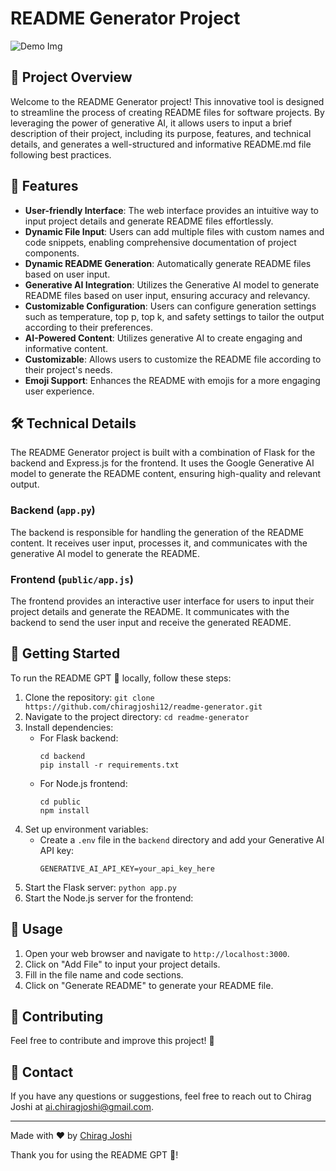 # README Generator Project

![Demo Img](/preview/img1.png)

## 🚀 Project Overview

Welcome to the README Generator project! This innovative tool is designed to streamline the process of creating README files for software projects. By leveraging the power of generative AI, it allows users to input a brief description of their project, including its purpose, features, and technical details, and generates a well-structured and informative README.md file following best practices.

## 🌟 Features

- **User-friendly Interface**: The web interface provides an intuitive way to input project details and generate README files effortlessly.
- **Dynamic File Input**: Users can add multiple files with custom names and code snippets, enabling comprehensive documentation of project components.
- **Dynamic README Generation**: Automatically generate README files based on user input.
- **Generative AI Integration**: Utilizes the Generative AI model to generate README files based on user input, ensuring accuracy and relevancy.
- **Customizable Configuration**: Users can configure generation settings such as temperature, top p, top k, and safety settings to tailor the output according to their preferences.
- **AI-Powered Content**: Utilizes generative AI to create engaging and informative content.
- **Customizable**: Allows users to customize the README file according to their project's needs.
- **Emoji Support**: Enhances the README with emojis for a more engaging user experience.

## 🛠️ Technical Details

The README Generator project is built with a combination of Flask for the backend and Express.js for the frontend. It uses the Google Generative AI model to generate the README content, ensuring high-quality and relevant output.

### Backend (`app.py`)
The backend is responsible for handling the generation of the README content. It receives user input, processes it, and communicates with the generative AI model to generate the README.

### Frontend (`public/app.js`)
The frontend provides an interactive user interface for users to input their project details and generate the README. It communicates with the backend to send the user input and receive the generated README.

## 🚀 Getting Started

To run the README GPT 🤖 locally, follow these steps:

1. Clone the repository: `git clone https://github.com/chiragjoshi12/readme-generator.git`
2. Navigate to the project directory: `cd readme-generator`
3. Install dependencies:
   - For Flask backend:
     ```
     cd backend
     pip install -r requirements.txt
     ```
   - For Node.js frontend:
     ```
     cd public
     npm install
     ```
4. Set up environment variables:
   - Create a `.env` file in the `backend` directory and add your Generative AI API key:
     ```
     GENERATIVE_AI_API_KEY=your_api_key_here
     ```
5. Start the Flask server:
    ```python app.py```
6. Start the Node.js server for the frontend:


## 📝 Usage

1. Open your web browser and navigate to `http://localhost:3000`.
2. Click on "Add File" to input your project details.
3. Fill in the file name and code sections.
4. Click on "Generate README" to generate your README file.

## 🤝 Contributing

Feel free to contribute and improve this project! 🚀

## 📧 Contact

If you have any questions or suggestions, feel free to reach out to Chirag Joshi at ai.chiragjoshi@gmail.com.

---

Made with ❤️ by [Chirag Joshi](https://github.com/chiragg-ai)

Thank you for using the README GPT 🤖!
